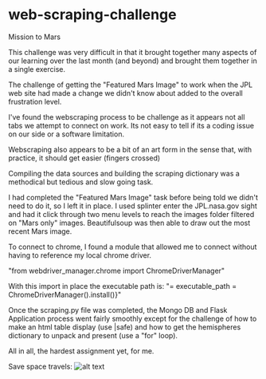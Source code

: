 # web-scraping-challenge
Mission to Mars

This challenge was very difficult in that it brought together many aspects of our learning over the last month (and beyond) and brought them together in a single exercise. 

The challenge of getting the "Featured Mars Image" to work when the JPL web site had made a change we didn't know about added to the overall frustration level. 

I've found the webscraping process to be challenge as it appears not all tabs we attempt to connect on work. Its not easy to tell if its a coding issue on our side or a software limitation. 

Webscraping also appears to be a bit of an art form in the sense that, with practice, it should get easier (fingers crossed)

Compiling the data sources and building the scraping dictionary was a methodical but tedious and slow going task. 

I had completed the "Featured Mars Image" task before being told we didn't need to do it, so I left it in place. I used splinter enter the JPL.nasa.gov sight and had it click through two menu levels to reach the images folder filtered on "Mars only" images. Beautifulsoup was then able to draw out the most recent Mars image. 

To connect to chrome, I found a module that allowed me to connect without having to reference my local chrome driver. 

"from webdriver_manager.chrome import ChromeDriverManager"

With this import in place the executable path is: 
"= executable_path = ChromeDriverManager().install()}"

Once the scraping.py file was completed, the Mongo DB and Flask Application process went fairly smoothly except for the challenge of how to make an html table display (use |safe) and how to get the hemispheres dictionary to unpack and present (use a "for" loop). 

All in all, the hardest assignment yet, for me.

Save space travels:
![alt text](https://i.pinimg.com/originals/ee/f4/ee/eef4ee90952d20809e28ccd1c4e05616.jpg)
